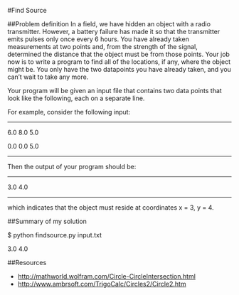#Find Source

##Problem definition
In a field, we have hidden an object with a radio transmitter. However, a battery failure has made it so that the transmitter emits pulses only once every 6 hours. You have already taken measurements at two points and, from the strength of the signal, determined the distance that the object must be from those points. Your job now is to write a program to find all of the locations, if any, where the object might be. You only have the two datapoints you have already taken, and you can’t wait to take any more.

Your program will be given an input file that contains two data points that look like the following, each on a separate line. 

<x position> <y position> <distance from object>

For example, consider the following input:
***
6.0 8.0 5.0

0.0 0.0 5.0
***

Then the output of your program should be:
***
3.0 4.0
***
which indicates that the object must reside at coordinates x = 3, y = 4.

##Summary of my solution

$ python findsource.py input.txt

3.0 4.0

##Resources

* http://mathworld.wolfram.com/Circle-CircleIntersection.html
* http://www.ambrsoft.com/TrigoCalc/Circles2/Circle2.htm
